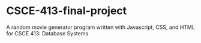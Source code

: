 # CSCE-413-final-project
A random movie generator program written with Javascript, CSS, and HTML for CSCE 413: Database Systems
